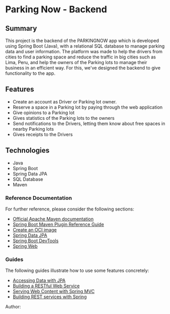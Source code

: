 # Parking Now - Backend

## Summary
This project is the backend of the PARKINGNOW app which is developed using Spring Boot (Java), with a relational SQL database to manage parking data and user information.
The platform was made to help the drivers from cities to find a parking space and reduce the traffic in big cities such as Lima, Peru, and help the owners of the Parking lots to manage their business in an efficient way.
For this, we've designed the backend to give functionality to the app.

## Features

- Create an account as Driver or Parking lot owner.
- Reserve a space in a Parking lot by paying through the web application
- Give opinions to a Parking lot
- Gives statistics of the Parking lots to the owners
- Send notifications to the Drivers, letting them know about free spaces in nearby Parking lots
- Gives receipts to the Drivers

## Technologies

- Java
- Spring Boot
- Spring Data JPA
- SQL Database
- Maven

### Reference Documentation

For further reference, please consider the following sections:

* [Official Apache Maven documentation](https://maven.apache.org/guides/index.html)
* [Spring Boot Maven Plugin Reference Guide](https://docs.spring.io/spring-boot/3.3.4/maven-plugin)
* [Create an OCI image](https://docs.spring.io/spring-boot/3.3.4/maven-plugin/build-image.html)
* [Spring Data JPA](https://docs.spring.io/spring-boot/docs/3.3.4/reference/htmlsingle/index.html#data.sql.jpa-and-spring-data)
* [Spring Boot DevTools](https://docs.spring.io/spring-boot/docs/3.3.4/reference/htmlsingle/index.html#using.devtools)
* [Spring Web](https://docs.spring.io/spring-boot/docs/3.3.4/reference/htmlsingle/index.html#web)


### Guides

The following guides illustrate how to use some features concretely:

* [Accessing Data with JPA](https://spring.io/guides/gs/accessing-data-jpa/)
* [Building a RESTful Web Service](https://spring.io/guides/gs/rest-service/)
* [Serving Web Content with Spring MVC](https://spring.io/guides/gs/serving-web-content/)
* [Building REST services with Spring](https://spring.io/guides/tutorials/rest/)

Author: 


